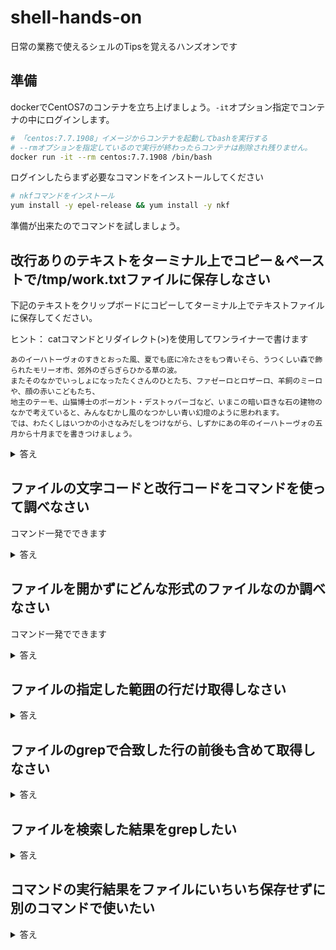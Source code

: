 # shell-hands-on
日常の業務で使えるシェルのTipsを覚えるハンズオンです

## 準備
dockerでCentOS7のコンテナを立ち上げましょう。`-it`オプション指定でコンテナの中にログインします。

```sh
# 「centos:7.7.1908」イメージからコンテナを起動してbashを実行する
# --rmオプションを指定しているので実行が終わったらコンテナは削除され残りません。
docker run -it --rm centos:7.7.1908 /bin/bash
```

ログインしたらまず必要なコマンドをインストールしてください

```sh
# nkfコマンドをインストール
yum install -y epel-release && yum install -y nkf
```

準備が出来たのでコマンドを試しましょう。

## 改行ありのテキストをターミナル上でコピー＆ペーストで/tmp/work.txtファイルに保存しなさい

下記のテキストをクリップボードにコピーしてターミナル上でテキストファイルに保存してください。  

ヒント： catコマンドとリダイレクト(>)を使用してワンライナーで書けます

```
あのイーハトーヴォのすきとおった風、夏でも底に冷たさをもつ青いそら、うつくしい森で飾られたモリーオ市、郊外のぎらぎらひかる草の波。
またそのなかでいっしょになったたくさんのひとたち、ファゼーロとロザーロ、羊飼のミーロや、顔の赤いこどもたち、
地主のテーモ、山猫博士のボーガント・デストゥパーゴなど、いまこの暗い巨きな石の建物のなかで考えていると、みんなむかし風のなつかしい青い幻燈のように思われます。
では、わたくしはいつかの小さなみだしをつけながら、しずかにあの年のイーハトーヴォの五月から十月までを書きつけましょう。
```

<details>
<summary>答え</summary>

`ヒアドキュメント`という書き方で実現できます。

```sh
cat << EOF > /tmp/work.txt
あのイーハトーヴォのすきとおった風、夏でも底に冷たさをもつ青いそら、うつくしい森で飾られたモリーオ市、郊外のぎらぎらひかる草の波。
またそのなかでいっしょになったたくさんのひとたち、ファゼーロとロザーロ、羊飼のミーロや、顔の赤いこどもたち、
地主のテーモ、山猫博士のボーガント・デストゥパーゴなど、いまこの暗い巨きな石の建物のなかで考えていると、みんなむかし風のなつかしい青い幻燈のように思われます。
では、わたくしはいつかの小さなみだしをつけながら、しずかにあの年のイーハトーヴォの五月から十月までを書きつけましょう。
EOF
```

ファイル出力なしに、ヒアドキュメントだけをシンプルに書くとこうなります。
実行してみましょう。

```sh
<<HOGE
創業
令和元年
HOGE
```

`<<HOGE`から次に`HOGE`だけの行が出現するまでの文字列を**標準入力**として扱ってねという意味になりますが、この例ではその標準入力を何にも使ってないので
いきなり終わる感じになります。
最初の例では`EOF`のところが、次の例では`HOGE`なことに気づきましたか？  
これはどこまでがヒアドキュメントの終端かを示す目印でしかなく、どんな文字列でも良いのです。
catに標準入力を渡すと標準出力にそのまま出力することを利用して、それをファイルにリダイレクトすると改行ありでファイルに出力される寸法です。

応用で変数に突っ込むことも可能です。いちいちファイルを用意するのが面倒な場合に使ったりします。

```sh
# $()はバッククォートで囲ってコマンドを実行するのと同じ意味ですが、範囲がわかりやすいのでこちらの方がお勧め
MSG=$(cat<<EOS
hello
world
EOS
)
```

ただ、この例はzshだと改行になりましたが、bashだとhelloとworldの間が半角スペースになります。

より詳しい説明はこちら
https://qiita.com/take4s5i/items/e207cee4fb04385a9952
</details>

## ファイルの文字コードと改行コードをコマンドを使って調べなさい

コマンド一発でできます

<details>
<summary>答え</summary>

```sh
nkf --guess /tmp/work.txt
```

実行すると下記のような出力が得られます
```ts
UTF-8 (LF)
```

`--guess`ファイルの中のバイトの並びを見て自動で判別しようとします。
UTF-8のBOM(0xEF,0xBB,0xBF)がファイルの先頭にあったらUTF-8だな、このバイトの並びが現れたらMS932だな、とかいう感じです。

ちなみに改行コードが混在した場合もちゃんと分かります。

```sh
echo -e "aaaa\nbbbb\r\ncccc"|nkf --guess
ASCII (MIXED NL)
```

</details>

## ファイルを開かずにどんな形式のファイルなのか調べなさい

コマンド一発でできます

<details>
<summary>答え</summary>

```sh
file /tmp/work.txt
```

実行すると下記のような出力が得られます
```
/tmp/work.txt: UTF-8 Unicode text
```

[演習] 色々なファイルを調べてみよう

</details>

## ファイルの指定した範囲の行だけ取得しなさい

<details>
<summary>答え</summary>

`sed -n 開始行,終了行p`で実現出来ます。

```
sed -n 2,4p anaconda-post.log
```

</details>

## ファイルのgrepで合致した行の前後も含めて取得しなさい

<details>
<summary>答え</summary>

`grep -A 前行数 -B 後行数`で実現出来ます。

```
$ grep freetype -A 2 -B 2 anaconda-post.log
No Match for argument: ethtool
No Match for argument: file
No Match for argument: freetype
No Match for argument: gettext
No Match for argument: gettext-libs
```
</details>

## ファイルを検索した結果をgrepしたい

<details>
<summary>答え</summary>

```sh
$ find /etc -type f|xargs grep --color=auto CentOS
/etc/centos-release:CentOS Linux release 7.7.1908 (Core)
/etc/os-release:NAME="CentOS Linux"
/etc/os-release:PRETTY_NAME="CentOS Linux 7 (Core)"
/etc/os-release:CENTOS_MANTISBT_PROJECT="CentOS-7"
```

xargs自体は受け取った毛
```sh
ls | xargs grep あ
は
grep あ work.txt yum.log
のように動くイメージ
```

</details>

## コマンドの実行結果をファイルにいちいち保存せずに別のコマンドで使いたい

<details>
<summary>答え</summary>

プロセス置換を使って実現可能

```sh
$ diff -y -W 10 <(for i in {1,2,3,4}; do echo $i; done) <(for i in {1,2,4,5}; do echo $i; done)
1	1
2	2
3   <
4	4
    >	5
```

</details>
